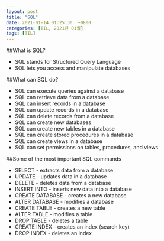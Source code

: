 ```yaml
---
layout: post
title: "SQL"
date: 2021-01-14 01:25:30  +0800
categories: [TIL, 2021년 01월]
tags: [TIL]
---
```


##What is SQL?
- SQL stands for Structured Query Language  
- SQL lets you access and manipulate databases  

##What can SQL do?
- SQL can execute queries against a database
- SQL can retrieve data from a database
- SQL can insert records in a database
- SQL can update records in a database
- SQL can delete records from a database
- SQL can create new databases
- SQL can create new tables in a database
- SQL can create stored procedures in a database
- SQL can create views in a database
- SQL can set permissions on tables, procedures, and views  

##Some of the most important SQL commands
- SELECT - extracts data from a database
- UPDATE - updates data in a database
- DELETE - deletes data from a database
- INSERT INTO - inserts new data into a database
- CREATE DATABASE - creates a new database
- ALTER DATABASE - modifies a database
- CREATE TABLE - creates a new table
- ALTER TABLE - modifies a table
- DROP TABLE - deletes a table
- CREATE INDEX - creates an index (search key)
- DROP INDEX - deletes an index
